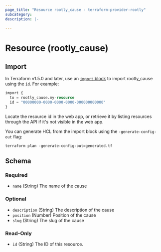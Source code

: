 ```yaml
---
page_title: "Resource rootly_cause - terraform-provider-rootly"
subcategory:
description: |-
    
---
```


# Resource (rootly_cause)





## Import

In Terraform v1.5.0 and later, use an [`import` block](https://developer.hashicorp.com/terraform/language/import) to import rootly_cause using the `id`. For example:

```terraform
import {
  to = rootly_cause.my-resource
  id = "00000000-0000-0000-0000-000000000000"
}
```

Locate the resource id in the web app, or retrieve it by listing resources through the API if it's not visible in the web app.

You can generate HCL from the import block using the `-generate-config-out` flag:

```console
terraform plan -generate-config-out=generated.tf
```

<!-- schema generated by tfplugindocs -->
## Schema

### Required

- `name` (String) The name of the cause

### Optional

- `description` (String) The description of the cause
- `position` (Number) Position of the cause
- `slug` (String) The slug of the cause

### Read-Only

- `id` (String) The ID of this resource.
